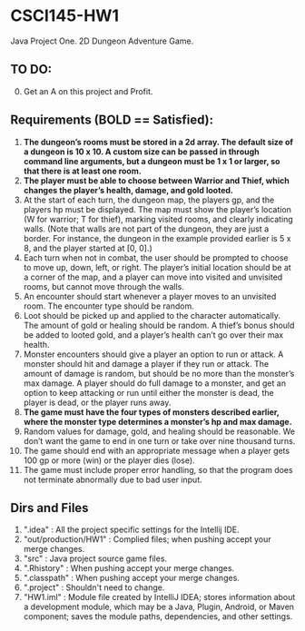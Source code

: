 # CSCI145-HW1
Java Project One. 2D Dungeon Adventure Game.

## TO DO:

0. Get an A on this project and Profit.

## Requirements (BOLD == Satisfied):

1. **The dungeon’s rooms must be stored in a 2d array. The default size of a dungeon is 10 x 10. A custom size can be passed in through command line arguments, but a dungeon must be 1 x 1 or larger, so that there is at least one room.**
2. **The player must be able to choose between Warrior and Thief, which changes the player’s health, damage, and gold looted.**
3. At the start of each turn, the dungeon map, the players gp, and the players hp must be displayed. The map must show the player’s location (W for warrior; T for thief), marking visited rooms, and clearly indicating walls. (Note that walls are not part of the dungeon, they are just a border. For instance, the dungeon in the example provided earlier is 5 x 8, and the player started at [0, 0].)
4. Each turn when not in combat, the user should be prompted to choose to move up, down, left, or right. The player’s initial location should be at a corner of the map, and a player can move into visited and unvisited rooms, but cannot move through the walls.
5. An encounter should start whenever a player moves to an unvisited room. The encounter type should be random.
6. Loot should be picked up and applied to the character automatically. The amount of gold or healing should be random. A thief’s bonus should be added to looted gold, and a player’s health can’t go over their max health.
7. Monster encounters should give a player an option to run or attack. A monster should hit and damage a player if they run or attack. The amount of damage is random, but should be no more than the monster’s max damage. A player should do full damage to a monster, and get an option to keep attacking or run until either the monster is dead, the player is dead, or the player runs away.
8. **The game must have the four types of monsters described earlier, where the monster type determines a monster’s hp and max damage.**
9. Random values for damage, gold, and healing should be reasonable. We don’t want the game to end in one turn or take over nine thousand turns.
10. The game should end with an appropriate message when a player gets 100 gp or more (win) or the player dies (lose).
11. The game must include proper error handling, so that the program does not terminate abnormally due to bad user input.


## Dirs and Files

1. ".idea" : All the project specific settings for the Intellij IDE.
2. "out/production/HW1" : Complied files; when pushing accept your merge changes.
3. "src" : Java project source game files.
4. ".Rhistory" : When pushing accept your merge changes.
5. ".classpath" : When pushing accept your merge changes.
6. ".project" : Shouldn't need to change.
7. "HW1.iml" : Module file created by IntelliJ IDEA; stores information about a development module, which may be a Java, Plugin, Android, or Maven component; saves the module paths, dependencies, and other settings.